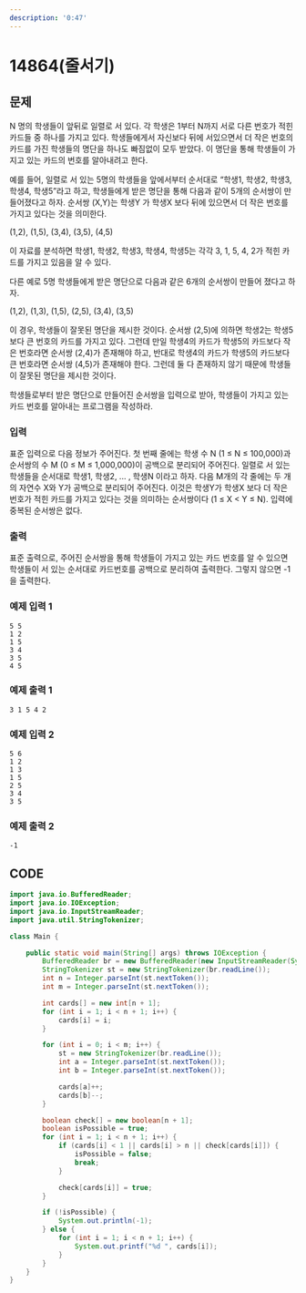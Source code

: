 ```yaml
---
description: '0:47'
---
```


# 14864\(줄서기\)

##  문제

N 명의 학생들이 앞뒤로 일렬로 서 있다. 각 학생은 1부터 N까지 서로 다른 번호가 적힌 카드들 중 하나를 가지고 있다. 학생들에게서 자신보다 뒤에 서있으면서 더 작은 번호의 카드를 가진 학생들의 명단을 하나도 빠짐없이 모두 받았다. 이 명단을 통해 학생들이 가지고 있는 카드의 번호를 알아내려고 한다.

예를 들어, 일렬로 서 있는 5명의 학생들을 앞에서부터 순서대로 “학생1, 학생2, 학생3, 학생4, 학생5”라고 하고, 학생들에게 받은 명단을 통해 다음과 같이 5개의 순서쌍이 만들어졌다고 하자. 순서쌍 \(X,Y\)는 학생Y 가 학생X 보다 뒤에 있으면서 더 작은 번호를 가지고 있다는 것을 의미한다.

\(1,2\), \(1,5\), \(3,4\), \(3,5\), \(4,5\)

이 자료를 분석하면 학생1, 학생2, 학생3, 학생4, 학생5는 각각 3, 1, 5, 4, 2가 적힌 카드를 가지고 있음을 알 수 있다.

다른 예로 5명 학생들에게 받은 명단으로 다음과 같은 6개의 순서쌍이 만들어 졌다고 하자.

\(1,2\), \(1,3\), \(1,5\), \(2,5\), \(3,4\), \(3,5\)

이 경우, 학생들이 잘못된 명단을 제시한 것이다. 순서쌍 \(2,5\)에 의하면 학생2는 학생5보다 큰 번호의 카드를 가지고 있다. 그런데 만일 학생4의 카드가 학생5의 카드보다 작은 번호라면 순서쌍 \(2,4\)가 존재해야 하고, 반대로 학생4의 카드가 학생5의 카드보다 큰 번호라면 순서쌍 \(4,5\)가 존재해야 한다. 그런데 둘 다 존재하지 않기 때문에 학생들이 잘못된 명단을 제시한 것이다.

학생들로부터 받은 명단으로 만들어진 순서쌍을 입력으로 받아, 학생들이 가지고 있는 카드 번호를 알아내는 프로그램을 작성하라.

### 입력

표준 입력으로 다음 정보가 주어진다. 첫 번째 줄에는 학생 수 N \(1 ≤ N ≤ 100,000\)과 순서쌍의 수 M \(0 ≤ M ≤ 1,000,000\)이 공백으로 분리되어 주어진다. 일렬로 서 있는 학생들을 순서대로 학생1, 학생2, ... , 학생N 이라고 하자. 다음 M개의 각 줄에는 두 개의 자연수 X와 Y가 공백으로 분리되어 주어진다. 이것은 학생Y가 학생X 보다 더 작은 번호가 적힌 카드를 가지고 있다는 것을 의미하는 순서쌍이다 \(1 ≤ X &lt; Y ≤ N\). 입력에 중복된 순서쌍은 없다.

### 출력

표준 출력으로, 주어진 순서쌍을 통해 학생들이 가지고 있는 카드 번호를 알 수 있으면 학생들이 서 있는 순서대로 카드번호를 공백으로 분리하여 출력한다. 그렇지 않으면 -1을 출력한다.

### 예제 입력 1

```text
5 5
1 2
1 5
3 4
3 5
4 5
```

### 예제 출력 1

```text
3 1 5 4 2
```

### 예제 입력 2

```text
5 6
1 2
1 3
1 5
2 5
3 4
3 5
```

### 예제 출력 2

```text
-1
```

## CODE

```java
import java.io.BufferedReader;
import java.io.IOException;
import java.io.InputStreamReader;
import java.util.StringTokenizer;

class Main {

	public static void main(String[] args) throws IOException {
		BufferedReader br = new BufferedReader(new InputStreamReader(System.in));
		StringTokenizer st = new StringTokenizer(br.readLine());
		int n = Integer.parseInt(st.nextToken());
		int m = Integer.parseInt(st.nextToken());

		int cards[] = new int[n + 1];
		for (int i = 1; i < n + 1; i++) {
			cards[i] = i;
		}

		for (int i = 0; i < m; i++) {
			st = new StringTokenizer(br.readLine());
			int a = Integer.parseInt(st.nextToken());
			int b = Integer.parseInt(st.nextToken());

			cards[a]++;
			cards[b]--;
		}

		boolean check[] = new boolean[n + 1];
		boolean isPossible = true;
		for (int i = 1; i < n + 1; i++) {
			if (cards[i] < 1 || cards[i] > n || check[cards[i]]) {
				isPossible = false;
				break;
			}

			check[cards[i]] = true;
		}

		if (!isPossible) {
			System.out.println(-1);
		} else {
			for (int i = 1; i < n + 1; i++) {
				System.out.printf("%d ", cards[i]);
			}
		}
	}
}
```

